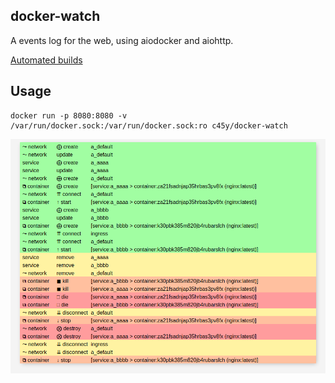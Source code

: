 ## docker-watch

A events log for the web, using aiodocker and aiohttp. 

[Automated builds](https://hub.docker.com/r/c45y/docker-watch/)

## Usage
```
docker run -p 8080:8080 -v /var/run/docker.sock:/var/run/docker.sock:ro c45y/docker-watch
```

![screenshot.png](screenshot.png)